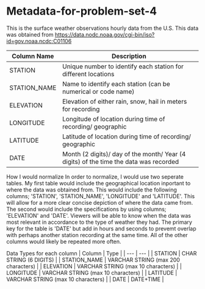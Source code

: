 # Metadata-for-problem-set-4
This is the surface weather observations hourly data from the U.S. This data was obtained from https://data.nodc.noaa.gov/cgi-bin/iso?id=gov.noaa.ncdc:C01106

| Column Name | Description |
| --- | --- |
| STATION | Unique number to identify each station for different locations |
| STATION_NAME | Name to identify each station (can be numerical or code name) |
| ELEVATION | Elevation of either rain, snow, hail in meters for recording |
| LONGITUDE | Longitude of location during time of recording/ geographic |
| LATITUDE | Latitude of location during time of recording/ geographic |
| DATE | Month (2 digits)/ day of the month/ Year (4 digits) of the time the data was recorded |

How I would normalize
In order to normalize, I would use two seperate tables. My first table would include the geographical location inportant to where the data was obtained from. This would include the following columns; 'STATION', 'STATION_NAME', 'LONGITUDE' and 'LATITUDE'.
This will allow for a more clear concise depiction of where the data came from.
The second would include the specifications by using columns; 'ELEVATION' and 'DATE'. Viewers will be able to know when the data was most relevant in accordance to the type of weather they had. The primary key for the table is 'DATE' but add in hours and seconds to prevemt overlap with perhaps another station recording at the same time. All of the other columns would likely be repeated more often.

Data Types for each column
| Column | Type |
| --- | --- |
| STATION | CHAR STRING (6 DIGITS) |
| STATION_NAME | VARCHAR STRING (max 200 characters) |
| ELEVATION |  VARCHAR STRING (max 10 characters)  |
| LONGITUDE |  VARCHAR STRING (max 10 characters) |
| LATITUDE |  VARCHAR STRING (max 10 characters) |
| DATE |  DATE+TIME |
